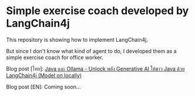 # Simple exercise coach developed by LangChain4j

This repository is showing how to implement LangChain4j.

But since I don't know what kind of agent to do, I developed them as a simple exercise coach for office worker.

Blog post [ไทย]: [Java และ Ollama - Unlock พลัง Generative AI ให้ชาว Java ด้วย LangChain4j (Model on locally)]()

Blog post [EN]: Coming soon...